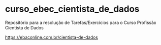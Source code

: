 # curso_ebec_cientista_de_dados
Repositório para a resolução de Tarefas/Exercícios para o Curso Profissão Cientista de Dados

https://ebaconline.com.br/cientista-de-dados
